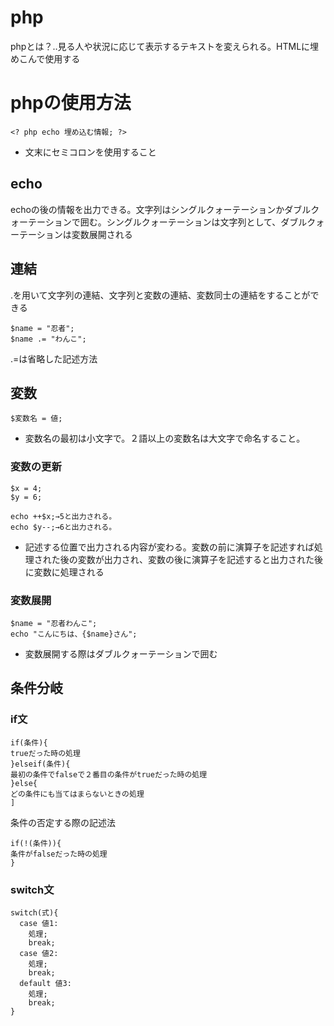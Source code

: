 # php
phpとは？‥見る人や状況に応じて表示するテキストを変えられる。HTMLに埋めこんで使用する

# phpの使用方法
```
<? php echo 埋め込む情報; ?>
```
* 文末にセミコロンを使用すること

## echo
echoの後の情報を出力できる。文字列はシングルクォーテーションかダブルクォーテーションで囲む。シングルクォーテーションは文字列として、ダブルクォーテーションは変数展開される

## 連結
.を用いて文字列の連結、文字列と変数の連結、変数同士の連結をすることができる

```
$name = "忍者";
$name .= "わんこ";
```
.=は省略した記述方法

## 変数
```
$変数名 = 値;
```
* 変数名の最初は小文字で。２語以上の変数名は大文字で命名すること。
  
### 変数の更新
```
$x = 4;
$y = 6;

echo ++$x;→5と出力される。
echo $y--;→6と出力される。
```
* 記述する位置で出力される内容が変わる。変数の前に演算子を記述すれば処理された後の変数が出力され、変数の後に演算子を記述すると出力された後に変数に処理される

### 変数展開
```
$name = "忍者わんこ";
echo "こんにちは、{$name}さん";
```
* 変数展開する際はダブルクォーテーションで囲む

## 条件分岐
### if文
```
if(条件){
trueだった時の処理
}elseif(条件){
最初の条件でfalseで２番目の条件がtrueだった時の処理
}else{
どの条件にも当てはまらないときの処理
]
```
条件の否定する際の記述法
```
if(!(条件)){
条件がfalseだった時の処理
}
```

### switch文
```
switch(式){
  case 値1:
    処理;
    break;
  case 値2:
    処理;
    break;
  default 値3:
    処理;
    break;
}
```
